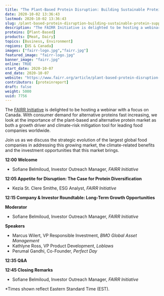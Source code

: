 ```yaml
---
title: "The Plant-Based Protein Disruption: Building Sustainable Protein Supply Chains"
date: 2020-10-02 13:36:43
lastmod: 2020-10-02 13:36:43
slug: /plant-based-protein-disruption-building-sustainable-protein-supply-chains
description: "The FAIRR Initiative is delighted to be hosting a webinar with a focus on Canada. With consumer demand for alternative proteins fast increasing, we look at the importance of the plant-based and alternative protein market as both a growth driver and climate-risk mitigation tool for leading food companies worldwide."
proteins: [Plant-Based]
products: [Meat, Dairy]
topics: [Business, Environment]
regions: [US & Canada]
images: ["fairr-logo.jpg","fairr.jpg"]
featured_image: "fairr-logo.jpg"
banner_image: "fairr.jpg"
online: TRUE
start_date: 2020-10-07
end_date: 2020-10-07
website: "https://www.fairr.org/article/plant-based-protein-disruption-webinar/"
contributors: [proteinreport]
draft: false
weight: 5000
uuid: 7756
---
```

<p>The <a href="https://go.fairr.org/e/811253/2020-08-25/5sh5c/37448760?h=ZPwoO9guJSD03wXyHCgfHUDtOmSyeYq5FUbyJlik4oA">FAIRR Initiative</a> is delighted to be hosting a webinar with a focus on Canada. With consumer demand for alternative proteins fast increasing, we look at the importance of the plant-based and alternative protein market as both a growth driver and climate-risk mitigation tool for leading food companies worldwide.</p>
<p>Join us as we discuss the strategic evolution of the largest global food companies in addressing this growing market, the climate-related benefits and the investment opportunities that this market brings.</p>
<p><strong>12:00 </strong><strong>Welcome</strong></p>
<ul>
<li>Sofiane Belmiloud, Investor Outreach Manager, <em>FAIRR Initiative</em></li>
</ul>
<p><strong>12:05 </strong><strong>Appetite for Disruption: The Case for Protein Diversification</strong></p>
<ul>
<li>Kezia St. Clere Smithe, ESG Analyst, <em>FAIRR Initiative</em></li>
</ul>
<p><strong>12:15 </strong><strong>Company & Investor Roundtable: Long-Term Growth Opportunities</strong></p>
<p><strong>Moderator</strong></p>
<ul>
<li>Sofiane Belmiloud, Investor Outreach Manager, <em>FAIRR Initiative</em></li>
</ul>
<p><strong>Speakers</strong></p>
<ul>
<li>Marcus Wilert, VP Responsible Investment, <em>BMO Global Asset Management</em></li>
<li>Kathlyne Ross, VP Product Development, <em>Loblaws</em></li>
<li>Perumal Gandhi, Co-Founder, <em>Perfect Day</em></li>
</ul>
<p><strong>12:35 </strong><strong>Q&A</strong></p>
<p><strong>12:45 </strong><strong>Closing Remarks</strong></p>
<ul>
<li>Sofiane Belmiloud, Investor Outreach Manager, <em>FAIRR Initiative</em></li>
</ul>
<p>*Times shown reflect Eastern Standard Time (EST).</p>
